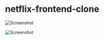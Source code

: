 # netflix-frontend-clone
![Screenshot](https://lh3.googleusercontent.com/u/1/drive-viewer/AITFw-yMi5hTnvFr-ou5OmjLle6qL0qTvZEqYCjAr1_ggFzlC-i3WtKKa1UNkzndfCg6vlt52cQeUqm8kXcJ0m8Tj0G6Wn2j=w1920-h932)

![Screenshot](https://lh3.googleusercontent.com/u/1/drive-viewer/AITFw-wzkVZ6u7qwSDMFBbnG6WWKKoKsdrswhCm4UtemdWX-R8EMOWvTSONaPiQeCz4IHFZcchIiVPTg5kaQ3Z5izooMZE1yyg=w1253-h932)
